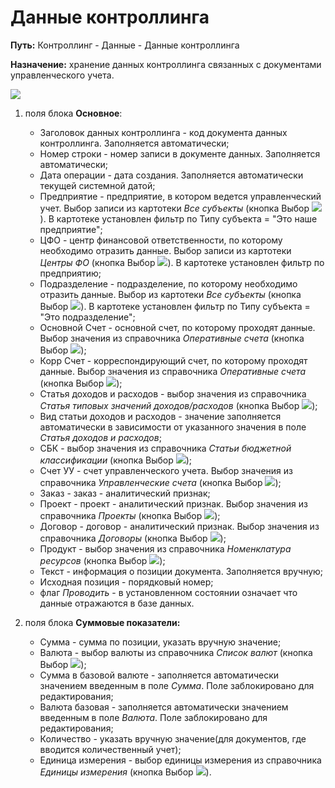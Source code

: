 ﻿# Данные контроллинга

**Путь:** Контроллинг - Данные - Данные контроллинга

**Назначение:** хранение данных контроллинга связанных с документами управленческого учета.

![](topic:.AddFiles.Screenshot_20120.jpg)

1. поля блока **Основное**:

    - Заголовок данных контроллинга - код документа данных контроллинга. Заполняется автоматически;
    - Номер строки - номер записи в документе данных. Заполняется автоматически;
    - Дата операции - дата создания. Заполняется автоматически текущей системной датой;
    - Предприятие - предприятие, в котором ведется управленческий учет. Выбор записи из картотеки *Все субъекты* (кнопка Выбор ![](topic:Com.AddFiles.Buttons.Btn_select.png)). В картотеке установлен фильтр по Типу субъекта = "Это наше предприятие";
    - ЦФО - центр финансовой ответственности, по которому необходимо отразить данные. Выбор записи из картотеки *Центры ФО* (кнопка Выбор ![](topic:Com.AddFiles.Buttons.Btn_select.png)). В картотеке установлен фильтр по предприятию;
    - Подразделение - подразделение, по которому необходимо отразить данные. Выбор из картотеки *Все субъекты* (кнопка Выбор ![](topic:Com.AddFiles.Buttons.Btn_select.png)). В картотеке установлен фильтр по Типу субъекта = "Это подразделение";
    - Основной Счет - основной счет, по которому проходят данные. Выбор значения из справочника *Оперативные счета* (кнопка Выбор ![](topic:Com.AddFiles.Buttons.Btn_select.png));
    - Корр Счет - корреспондирующий счет, по которому проходят данные. Выбор значения из справочника *Оперативные счета* (кнопка Выбор ![](topic:Com.AddFiles.Buttons.Btn_select.png));
    - Статья доходов и расходов - выбор значения из справочника *Статья типовых значений доходов/расходов* (кнопка Выбор ![](topic:Com.AddFiles.Buttons.Btn_select.png));
    - Вид статьи доходов и расходов - значение заполняется автоматически в зависимости от указанного значения в поле *Статья доходов и расходов*;
    - СБК - выбор значения из справочника *Статьи бюджетной классификации* (кнопка Выбор ![](topic:Com.AddFiles.Buttons.Btn_select.png));
    - Счет УУ - счет управленческого учета. Выбор значения из справочника *Управленческие счета* (кнопка Выбор ![](topic:Com.AddFiles.Buttons.Btn_select.png));
    - Заказ - заказ - аналитический признак;
    - Проект - проект - аналитический признак. Выбор значения из справочника *Проекты* (кнопка Выбор ![](topic:Com.AddFiles.Buttons.Btn_select.png));
    - Договор - договор - аналитический признак. Выбор значения из справочника *Договоры* (кнопка Выбор ![](topic:Com.AddFiles.Buttons.Btn_select.png));
    - Продукт - выбор значения из справочника *Номенклатура ресурсов* (кнопка Выбор ![](topic:Com.AddFiles.Buttons.Btn_select.png));
    - Текст - информация о позиции документа. Заполняется вручную;
    - Исходная позиция - порядковый номер;
    - флаг *Проводить* - в установленном состоянии означает что данные отражаются в базе данных.

2. поля блока **Суммовые показатели:**

    - Сумма - сумма по позиции, указать вручную значение;
    - Валюта - выбор валюты из справочника *Список валют* (кнопка Выбор ![](topic:Com.AddFiles.Buttons.Btn_select.png));
    - Сумма в базовой валюте - заполняется автоматически значением введенным в поле *Сумма*. Поле заблокировано для редактирования;
    - Валюта базовая - заполняется автоматически значением введенным в поле *Валюта*. Поле заблокировано для редактирования;
    - Количество - указать вручную значение(для документов, где вводится количественный учет);
    - Единица измерения - выбор единицы измерения из справочника *Единицы измерения* (кнопка Выбор ![](topic:Com.AddFiles.Buttons.Btn_select.png)).


